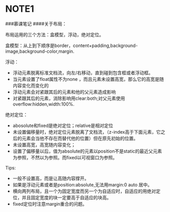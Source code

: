 # NOTE1
###慕课笔记
####关于布局：

布局运用的三个方法：盒模型，浮动，绝对定位。

盒模型：从上到下顺序是border，content+padding,background-image,background-color,margin.

浮动：

- 浮动元素脱离标准文档流，向左/右移动，直到碰到包含框或者浮动框。
- 当元素设置了float属性不为none ，而且元素未设置高宽，那么它的高宽是随内容变化而变化的
- 浮动元素会对紧跟其后的元素和他的父元素造成影响
- 对紧跟其后的元素，消除影响用clear:both;对父元素使用overflow:hidden,width:100%.

绝对定位：

- abosolute和fixed是绝对定位；relative是相对定位
- 未设置偏移量时，绝对定位元素脱离了文档流，（z-index高于下面元素，它之后的元素会当他不存在而替代他的位置）但在原先初始的位置。
- 未设置高宽，高宽随内容变化；
- 设置了偏移量以后，值为absolute的元素以position不是static的最近父元素为参照，不然以<html>为参照。而fixed以可视窗口为参照。

Tips:

- 一般不设置高，而是让高随内容撑开。
- 如果是浮动元素或者是position:absolute,无法用margin:0 auto 居中。
- 横向两列布局，且一个为固定宽度而另一个为自适应时，自适应的用绝对定位，并且固定宽度的块一定要高于自适应的块高。
- fixed定位时注意margin重合的问题。
